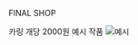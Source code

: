 FINAL SHOP

카링 개당 2000원
예시 작품
![예시](https://github.com/hiki12345noob/Announcemen/assets/132431925/98cd6312-6812-408b-82bb-1e4bce5b3e74)

